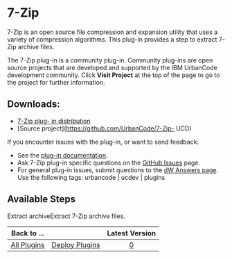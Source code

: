 
7-Zip
=====



7-Zip is an open source file compression and expansion utility that uses a variety of compression algorithms. This 
plug-in provides a step to extract 7-Zip archive files.




The 7-Zip plug-in is a community plug-in. Community plug-ins
 are open source projects that are developed and supported by the IBM UrbanCode development community. Click **Visit 
Project** at the top of the page to go to the project for further information.



Downloads:
----------


* [7-Zip plug-
in distribution](https://github.com/UrbanCode/7-Zip-UCD/releases)
* [Source project](https://github.com/UrbanCode/7-Zip-
UCD)


If you encounter issues with the plug-in, or want to send feedback:


* See the [plug-in 
documentation](https://github.com/UrbanCode/7-Zip-UCD/tree/master/doc).
* Ask 7-Zip plug-in specific questions on the 
[GitHub Issues](https://github.com/UrbanCode/7-Zip-UCD/issues) page.
* For general plug-in issues, submit questions to 
the [dW Answers page](https://developer.ibm.com/answers/smart-spaces/23/urbancode.html). Use the following tags: 
urbancode | ucdev | plugins



Available Steps
---------------


Extract archiveExtract 7-Zip archive files.






|Back to ...||Latest Version|
| :---: | :---: | :---: |
|[All Plugins](../../index.md)|[Deploy Plugins](../README.md)|[0]()|
